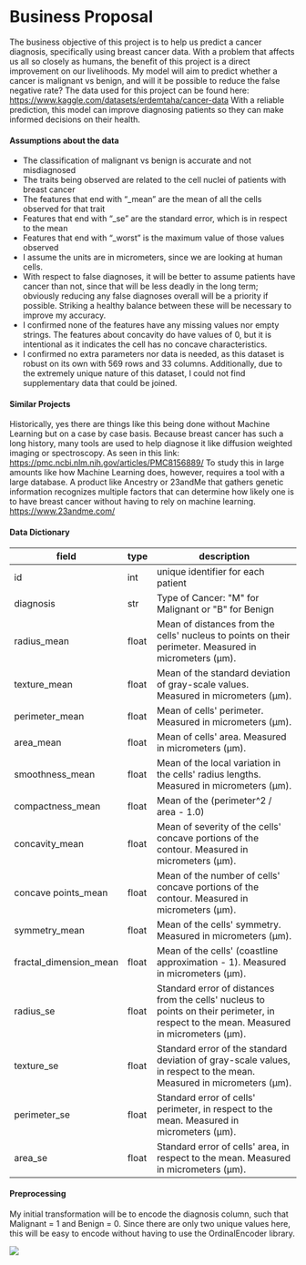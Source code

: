 # Business Proposal
The business objective of this project is to help us predict a cancer diagnosis, specifically using breast cancer data. With a problem that affects us all so closely as humans, the benefit of this project is a direct improvement on our livelihoods. My model will aim to predict whether a
cancer is malignant vs benign, and will it be possible to reduce the false negative rate? The data used for this project can be found here: https://www.kaggle.com/datasets/erdemtaha/cancer-data
With a reliable prediction, this model can improve diagnosing patients so they can make informed decisions on their health.


#### Assumptions about the data
- The classification of malignant vs benign is accurate and not misdiagnosed
- The traits being observed are related to the cell nuclei of patients with breast cancer
- The features that end with “_mean” are the mean of all the cells observed for that trait
- Features that end with “_se” are the standard error, which is in respect to the mean
- Features that end with “_worst” is the maximum value of those values observed
- I assume the units are in micrometers, since we are looking at human cells.
- With respect to false diagnoses, it will be better to assume patients have cancer than not, since that will be less deadly in the long term; obviously reducing any false diagnoses overall will be a priority if possible. Striking a healthy balance between these will be necessary to improve my accuracy.
- I confirmed none of the features have any missing values nor empty strings. The features about concavity do have values of 0, but it is intentional as it indicates the cell has no concave characteristics.
- I confirmed no extra parameters nor data is needed, as this dataset is robust on its own with 569 rows and 33 columns. Additionally, due to the extremely unique nature of this dataset, I could not find supplementary data that could be joined.


#### Similar Projects
Historically, yes there are things like this being done without Machine Learning but on a case by case basis. Because breast cancer has such a long history, many tools are used to help diagnose it like diffusion weighted imaging or spectroscopy. As seen in this link: https://pmc.ncbi.nlm.nih.gov/articles/PMC8156889/
To study this in large amounts like how Machine Learning does, however, requires a tool with a large database. A product like Ancestry or 23andMe that gathers genetic information recognizes multiple factors that can determine how likely one is to have breast cancer without having to rely on machine learning.
https://www.23andme.com/


#### Data Dictionary
| field                   | type  | description                                                                                                                             |
|-------------------------|-------|-----------------------------------------------------------------------------------------------------------------------------------------|
| id                      | int   | unique identifier for each patient                                                                                                      |
| diagnosis               | str   | Type of Cancer: "M" for Malignant or "B" for Benign                                                                                     |
| radius_mean             | float | Mean of distances from the cells' nucleus to points on their perimeter. Measured in micrometers (µm).                                   |
| texture_mean            | float | Mean of the standard deviation of gray-scale values. Measured in micrometers (µm).                                                      |
| perimeter_mean          | float | Mean of cells' perimeter. Measured in micrometers (µm).                                                                                 |
| area_mean               | float | Mean of cells' area. Measured in micrometers (µm).                                                                                      |
| smoothness_mean         | float | Mean of the local variation in the cells' radius lengths. Measured in micrometers (µm).                                                 |
| compactness_mean        | float | Mean of the (perimeter^2 / area - 1.0)                                                                                                  |
| concavity_mean          | float | Mean of severity of the cells' concave portions of the contour. Measured in micrometers (µm).                                           |
| concave points_mean     | float | Mean of the number of cells' concave portions of the contour. Measured in micrometers (µm).                                             |
| symmetry_mean           | float | Mean of the cells' symmetry. Measured in micrometers (µm).                                                                              |
| fractal_dimension_mean  | float | Mean of the cells' (coastline approximation - 1). Measured in micrometers (µm).                                                         |
| radius_se               | float | Standard error of distances from the cells' nucleus to points on their perimeter, in respect to the mean. Measured in micrometers (µm). |
| texture_se              | float | Standard error of the standard deviation of gray-scale values, in respect to the mean. Measured in micrometers (µm).                    |
| perimeter_se            | float | Standard error of cells' perimeter, in respect to the mean. Measured in micrometers (µm).                                               |
| area_se                 | float | Standard error of cells' area, in respect to the mean. Measured in micrometers (µm).                                                    |


#### Preprocessing
My initial transformation will be to encode the diagnosis column, such that Malignant = 1 and Benign = 0. Since there are only two unique values here, this will be easy to encode without having to use the OrdinalEncoder library.

![](image1.png)
